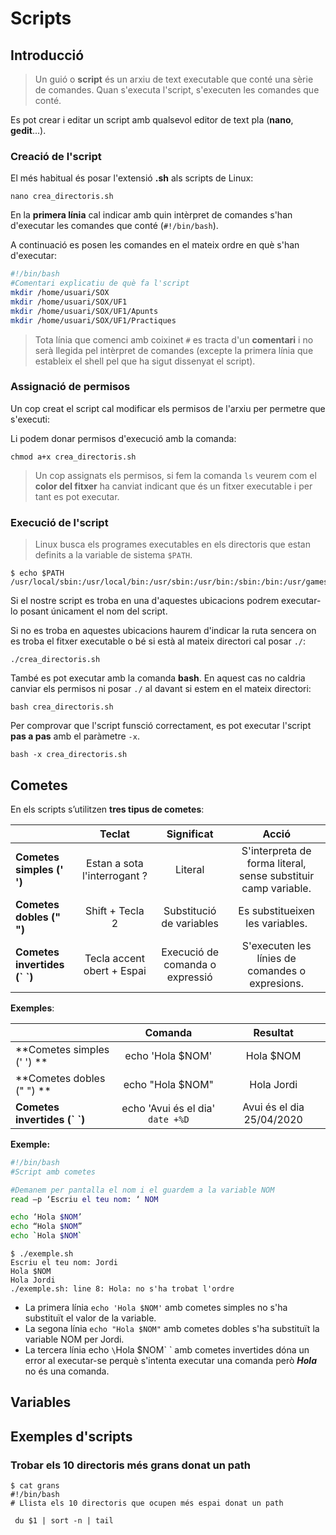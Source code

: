# Scripts

## Introducció

> Un guió o **script** és un arxiu de text executable que conté una sèrie de comandes. Quan s'executa l'script, s'executen les comandes que conté.

Es pot crear i editar un script amb qualsevol editor de text pla (**nano**, **gedit**...).

### Creació de l'script

El més habitual és posar l'extensió **.sh** als scripts de Linux:

`nano crea_directoris.sh`

En la **primera línia** cal indicar amb quin intèrpret de comandes s'han d'executar les comandes que conté (`#!/bin/bash`).

A continuació es posen les comandes en el mateix ordre en què s'han d'executar:

```bash
#!/bin/bash
#Comentari explicatiu de què fa l'script
mkdir /home/usuari/SOX
mkdir /home/usuari/SOX/UF1
mkdir /home/usuari/SOX/UF1/Apunts
mkdir /home/usuari/SOX/UF1/Practiques
```

> Tota línia que comenci amb coixinet `#`  es tracta d'un **comentari** i no serà llegida pel intèrpret de comandes (excepte la primera línia que estableix el shell pel que ha sigut dissenyat el script).

### Assignació de permisos

Un cop creat el script cal modificar els permisos de l'arxiu per permetre que s'executi:

Li podem donar permisos d'execució amb la comanda:

```bash+theme:dark
chmod a+x crea_directoris.sh
```

> Un cop assignats els permisos, si fem la comanda `ls` veurem com el **color del fitxer** ha canviat indicant que és un fitxer executable i per tant es pot executar.

### Execució de l'script

> Linux busca els programes executables en els directoris que estan definits a la variable de sistema `$PATH`.

```bash+theme:dark
$ echo $PATH
/usr/local/sbin:/usr/local/bin:/usr/sbin:/usr/bin:/sbin:/bin:/usr/games:/usr/local/games
```

Si el nostre script es troba en una d'aquestes ubicacions podrem executar-lo posant únicament el nom del script.

Si no es troba en aquestes ubicacions haurem d'indicar la ruta sencera on es troba el fitxer executable o bé si està al mateix directori cal posar `./`:

```bash+theme:dark
./crea_directoris.sh
```

També es pot executar amb la comanda **bash**.
En aquest cas no caldria canviar els permisos ni posar `./` al davant si estem en el mateix directori:

```bash+theme:dark
bash crea_directoris.sh
```

Per comprovar que l'script funsció correctament, es pot executar l'script **pas a pas** amb el paràmetre `-x`.

```bash+theme:dark
bash -x crea_directoris.sh
```

## Cometes

En els scripts s’utilitzen **tres tipus de cometes**:

|                            |            Teclat            |        Significat        | Acció |
|----------------------------|:----------------------------:|:------------------------:|:-----:|
| **Cometes simples (' ')**    | Estan a sota l'interrogant ? | Literal                  | S'interpreta de forma literal, sense substituir camp variable.      |
| **Cometes dobles (" ")**     | Shift + Tecla 2              | Substitució de variables | Es substitueixen les variables.      |
| **Cometes invertides (\` \`)** | Tecla accent obert + Espai   | Execució de comanda o expressió | S'executen les línies de comandes o expresions.      |


**Exemples**:

|                              |              Comanda             |          Resultat         |
|------------------------------|:--------------------------------:|:-------------------------:|
| **Cometes simples (' ') **   | echo 'Hola $NOM'                 | Hola $NOM                 |
| **Cometes dobles (" ") **    | echo "Hola $NOM"                 | Hola Jordi                |
| **Cometes invertides (\` \`)** | echo 'Avui és el dia' `date +%D` | Avui és el dia 25/04/2020 |

**Exemple:**

```bash
#!/bin/bash
#Script amb cometes

#Demanem per pantalla el nom i el guardem a la variable NOM
read –p ‘Escriu el teu nom: ‘ NOM

echo ‘Hola $NOM’
echo “Hola $NOM”
echo `Hola $NOM`
```

```bash+theme:dark
$ ./exemple.sh
Escriu el teu nom: Jordi
Hola $NOM
Hola Jordi
./exemple.sh: line 8: Hola: no s'ha trobat l'ordre
```

* La primera línia `echo 'Hola $NOM'` amb cometes simples no s'ha substituït el valor de la variable.
* La segona línia `echo "Hola $NOM"` amb cometes dobles s'ha substituït la variable NOM per Jordi.
* La tercera línia echo `\`Hola $NOM\` ` amb cometes invertides dóna un error al executar-se perquè s'intenta executar una comanda però **_Hola_** no és una comanda.

## Variables

## Exemples d'scripts

### Trobar els 10 directoris més grans donat un path

```bash+theme:dark
$ cat grans
#!/bin/bash
# Llista els 10 directoris que ocupen més espai donat un path

 du $1 | sort -n | tail
 ``` 
 

